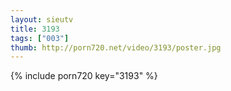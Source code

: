 ```yaml
--- 
layout: sieutv
title: 3193
tags: ["003"]
thumb: http://porn720.net/video/3193/poster.jpg
---
```

{% include porn720 key="3193" %} 
